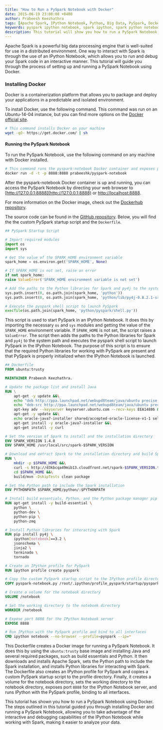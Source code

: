 ```yaml
---
title: "How to Run a PySpark Notebook with Docker"
date: 2015-06-19 23:08:08 +0400
author: Prabeesh Keezhathra
tags: [Apache Spark, IPython Notebook, Python, Big Data, PySpark, Docker]
keywords: pyspark ipython notebook, spark ipython, spark python notebook, spark docker, docker ipython spark notebook, spark ipython notebook docker, docker pyspark, pyspark jupyter, pyspark jupyter notebook, jupyter notebook spark, spark notebook, apache spark notebook, run pyspark notebook docker, pyspark notebook docker tutorial
description: This tutorial will show you how to run a PySpark Notebook using Docker. Apache Spark is a powerful big data processing engine that can be used in a distributed environment. Learn how to install and use Docker to set up and run a PySpark Notebook.
---
```


Apache Spark is a powerful big data processing engine that is well-suited for use in a distributed environment. One way to interact with Spark is through the use of an IPython Notebook, which allows you to run and debug your Spark code in an interactive manner. This tutorial will guide you through the process of setting up and running a PySpark Notebook using Docker.

### Installing Docker
Docker is a containerization platform that allows you to package and deploy your applications in a predictable and isolated environment.

To install Docker, use the following command. This command was run on an Ubuntu-14-04 instance, but you can find more options on the [Docker official site](https://docs.docker.com/).

```bash
# This command installs Docker on your machine
wget -qO- https://get.docker.com/ | sh
```

#### Running the PySpark Notebook
To run the PySpark Notebook, use the following command on any machine with Docker installed.

```bash
# This command runs the pyspark-notebook Docker container and exposes port 8888 for access to the notebook
docker run -d -t -p 8888:8888 prabeeshk/pyspark-notebook
```

After the pyspark-notebook Docker container is up and running, you can access the PySpark Notebook by directing your web browser to [http://127.0.0.1:8888](http://127.0.0.1:8888) or [http://localhost:8888](http://localhost:8888).

For more information on the Docker image, check out the [Dockerhub repository](https://registry.hub.docker.com/u/prabeeshk).

The source code can be found in the [GitHub repository](https://github.com/prabeesh/pyspark-notebook). Below, you will find the the custom PySpark startup script and the `Dockerfile`.

```Python
## PySpark Startup Script

# Import required modules
import os
import sys

# Get the value of the SPARK_HOME environment variable
spark_home = os.environ.get('SPARK_HOME', None)

# If SPARK_HOME is not set, raise an error
if not spark_home:
raise ValueError('SPARK_HOME environment variable is not set')

# Add the paths to the Python libraries for Spark and py4j to the system path
sys.path.insert(0, os.path.join(spark_home, 'python'))
sys.path.insert(0, os.path.join(spark_home, 'python/lib/py4j-0.8.2.1-src.zip'))

# Execute the pyspark shell script to launch PySpark
execfile(os.path.join(spark_home, 'python/pyspark/shell.py'))
```
This script is used to start PySpark in an IPython Notebook. It does this by importing the necessary `os` and `sys` modules and getting the value of the `SPARK_HOME` environment variable. If `SPARK_HOME` is not set, the script raises a `ValueError`. The script then adds the paths to the Python libraries for Spark and `py4j` to the system path and executes the pyspark shell script to launch PySpark in the IPython Notebook. The purpose of this script is to ensure that the required Python libraries for working with PySpark are present and that PySpark is properly initialized when the IPython Notebook is launched.

```Dockerfile
## Dockerfile
FROM ubuntu:trusty

MAINTAINER Prabeesh Keezhathra.

# Update the package list and install Java
RUN \
    apt-get -y update &&\
    echo "deb http://ppa.launchpad.net/webupd8team/java/ubuntu precise main" > /etc/apt/sources.list.d/webupd8team-java.list &&\
    echo "deb-src http://ppa.launchpad.net/webupd8team/java/ubuntu precise main" >> /etc/apt/sources.list.d/webupd8team-java.list &&\
    apt-key adv --keyserver keyserver.ubuntu.com --recv-keys EEA14886 &&\
    apt-get -y update &&\
    echo oracle-java7-installer shared/accepted-oracle-license-v1-1 select true | /usr/bin/debconf-set-selections &&\
    apt-get install -y oracle-java7-installer &&\
    apt-get install -y curl

# Set the version of Spark to install and the installation directory
ENV SPARK_VERSION 1.4.0
ENV SPARK_HOME /usr/local/src/spark-$SPARK_VERSION

# Download and extract Spark to the installation directory and build Spark
RUN \
    mkdir -p $SPARK_HOME &&\
    curl -s http://d3kbcqa49mib13.cloudfront.net/spark-$SPARK_VERSION.tgz | tar -xz -C $SPARK_HOME --strip-components=1 &&\
    cd $SPARK_HOME &&\
    build/mvn -DskipTests clean package

# Set the Python path to include the Spark installation
ENV PYTHONPATH $SPARK_HOME/python/:$PYTHONPATH

# Install build essentials, Python, and the Python package manager pip
RUN apt-get install -y build-essential \
    python \
    python-dev \
    python-pip \
    python-zmq

# Install Python libraries for interacting with Spark
RUN pip install py4j \
    ipython[notebook]==3.2 \
    jsonschema \
    jinja2 \
    terminado \
    tornado

# Create an IPython profile for PySpark
RUN ipython profile create pyspark

# Copy the custom PySpark startup script to the IPython profile directory
COPY pyspark-notebook.py /root/.ipython/profile_pyspark/startup/pyspark-notebook.py

# Create a volume for the notebook directory
VOLUME /notebook

# Set the working directory to the notebook directory
WORKDIR /notebook

# Expose port 8888 for the IPython Notebook server
EXPOSE 8888

# Run IPython with the PySpark profile and bind to all interfaces
CMD ipython notebook --no-browser --profile=pyspark --ip=*
```
This Dockerfile creates a Docker image for running a PySpark Notebook. It does this by using the `ubuntu:trusty` base image and installing Java and several required packages, such as build essentials and Python. It then downloads and installs Apache Spark, sets the Python path to include the Spark installation, and installs Python libraries for interacting with Spark. The Dockerfile also creates an IPython profile for PySpark and copies a custom PySpark startup script to the profile directory. Finally, it creates a volume for the notebook directory, sets the working directory to the notebook directory, exposes port `8888` for the IPython Notebook server, and runs IPython with the PySpark profile, binding to all interfaces.

This tutorial has shown you how to run a PySpark Notebook using Docker. The steps outlined in this tutorial guided you through installing Docker and running a PySpark Notebook, allowing you to take advantage of the interactive and debugging capabilities of the IPython Notebook while working with Spark, making it easier to analyze your data.
